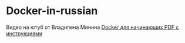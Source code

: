 # Docker-in-russian

Видео на ютуб от Владилена Минина [Docker для начинающих ](https://www.youtube.com/watch?v=n9uCgUzfeRQ&t=2534s)
[PDF с инструкциями](https://vladilen.notion.site/Docker-2021-a72201ec8573461c8a2e62e2fcf33aa3)
